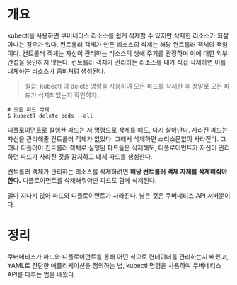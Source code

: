 <!-- Date: 2025-01-29 -->
<!-- Update Date: 2025-01-29 -->
<!-- File ID: 314b79c6-c83a-4c81-8ea3-3082f6c2483c -->
<!-- Author: Seoyeon Jang -->

# 개요

kubectl을 사용하면 쿠버네티스 리소스를 쉽게 삭제할 수 있지만 삭제한 리소스가 되살아나는 경우가 있다. 컨트롤러 객체가 만든 리소스의 삭제는 해당 컨트롤러 객체의 책임이다. 컨트롤러 객체는 자신이 관리하는
리소스의 생애 주기를 관장하며 이에 대한 외부 간섭을 용인하지 않는다. 컨트롤러 객체가 관리하는 리소스를 내가 직접 삭제하면 이를 대체하는 리소스가 좀비처럼 생성된다.

> 실습: kubectl 의 delete 명령을 사용하여 모든 파드를 삭제한 후 정말로 모든 파드가 삭제되었는지 확인하자.

```shell
# 모든 파드 삭제
$ kubectl delete pods --all
```

디플로이먼트로 실행한 파드는 저 명령으로 삭제를 해도, 다시 살아난다. 사라진 파드는 자신을 관리해줄 컨트롤러 객체가 없었다. 그래서 삭제하면 소리소문없이 사라진다. 그러나 디플러이 컨트롤러 객체로 실행된 파드들은
삭제해도, 디플로이먼트가 자신이 관리하던 파드가 사라진 것을 감지하고 대체 파드를 생성한다.

컨트롤러 객체가 관리하는 리소스를 삭제하려면 **해당 컨트롤러 객체 자체를 삭제해줘야한다.** 디플로이먼트를 삭제해줘야만 파드도 함께 삭제된다.

얼마 지나지 않아 파드와 디플로이먼트가 사라진다. 남은 것은 쿠버네티스 API 서버뿐이다.


# 정리
쿠버네티스가 파드와 디플로이먼트를 통해 어떤 식으로 컨테이너를 관리하는지 배웠고, YAML로 간단한 애플리케이션을 정의하는 법, kubectl 명령을 사용하여 쿠버네티스 API를 다루는 법을 배웠다. 


